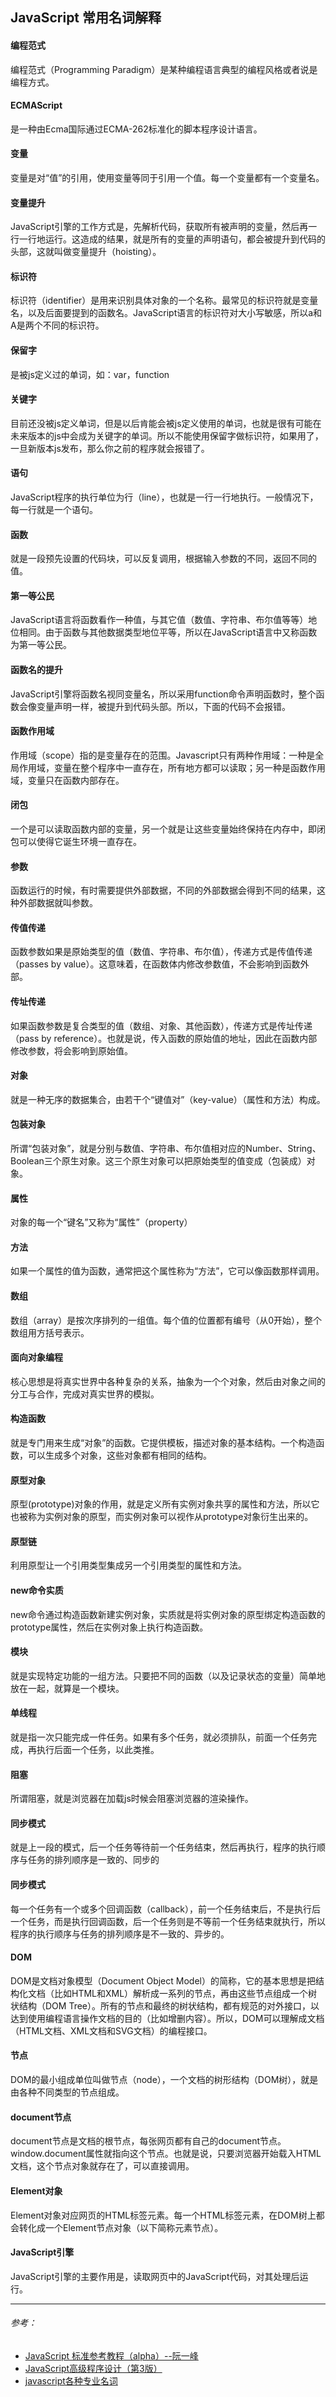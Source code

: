 ## JavaScript 常用名词解释

#### 编程范式
编程范式（Programming Paradigm）是某种编程语言典型的编程风格或者说是编程方式。

#### ECMAScript
是一种由Ecma国际通过ECMA-262标准化的脚本程序设计语言。

#### 变量
变量是对“值”的引用，使用变量等同于引用一个值。每一个变量都有一个变量名。

#### 变量提升
JavaScript引擎的工作方式是，先解析代码，获取所有被声明的变量，然后再一行一行地运行。这造成的结果，就是所有的变量的声明语句，都会被提升到代码的头部，这就叫做变量提升（hoisting）。

#### 标识符
标识符（identifier）是用来识别具体对象的一个名称。最常见的标识符就是变量名，以及后面要提到的函数名。JavaScript语言的标识符对大小写敏感，所以a和A是两个不同的标识符。

#### 保留字
是被js定义过的单词，如：var，function

#### 关键字
目前还没被js定义单词，但是以后肯能会被js定义使用的单词，也就是很有可能在未来版本的js中会成为关键字的单词。所以不能使用保留字做标识符，如果用了，一旦新版本js发布，那么你之前的程序就会报错了。

#### 语句
JavaScript程序的执行单位为行（line），也就是一行一行地执行。一般情况下，每一行就是一个语句。

#### 函数
就是一段预先设置的代码块，可以反复调用，根据输入参数的不同，返回不同的值。

#### 第一等公民
JavaScript语言将函数看作一种值，与其它值（数值、字符串、布尔值等等）地位相同。由于函数与其他数据类型地位平等，所以在JavaScript语言中又称函数为第一等公民。

#### 函数名的提升
JavaScript引擎将函数名视同变量名，所以采用function命令声明函数时，整个函数会像变量声明一样，被提升到代码头部。所以，下面的代码不会报错。

#### 函数作用域
作用域（scope）指的是变量存在的范围。Javascript只有两种作用域：一种是全局作用域，变量在整个程序中一直存在，所有地方都可以读取；另一种是函数作用域，变量只在函数内部存在。

#### 闭包
一个是可以读取函数内部的变量，另一个就是让这些变量始终保持在内存中，即闭包可以使得它诞生环境一直存在。

#### 参数
函数运行的时候，有时需要提供外部数据，不同的外部数据会得到不同的结果，这种外部数据就叫参数。

#### 传值传递
函数参数如果是原始类型的值（数值、字符串、布尔值），传递方式是传值传递（passes by value）。这意味着，在函数体内修改参数值，不会影响到函数外部。

#### 传址传递
如果函数参数是复合类型的值（数组、对象、其他函数），传递方式是传址传递（pass by reference）。也就是说，传入函数的原始值的地址，因此在函数内部修改参数，将会影响到原始值。

#### 对象
就是一种无序的数据集合，由若干个“键值对”（key-value）（属性和方法）构成。

#### 包装对象
所谓“包装对象”，就是分别与数值、字符串、布尔值相对应的Number、String、Boolean三个原生对象。这三个原生对象可以把原始类型的值变成（包装成）对象。

#### 属性
对象的每一个“键名”又称为“属性”（property）

#### 方法
如果一个属性的值为函数，通常把这个属性称为“方法”，它可以像函数那样调用。

#### 数组
数组（array）是按次序排列的一组值。每个值的位置都有编号（从0开始），整个数组用方括号表示。

#### 面向对象编程
核心思想是将真实世界中各种复杂的关系，抽象为一个个对象，然后由对象之间的分工与合作，完成对真实世界的模拟。

#### 构造函数
就是专门用来生成“对象”的函数。它提供模板，描述对象的基本结构。一个构造函数，可以生成多个对象，这些对象都有相同的结构。

#### 原型对象
原型(prototype)对象的作用，就是定义所有实例对象共享的属性和方法，所以它也被称为实例对象的原型，而实例对象可以视作从prototype对象衍生出来的。

#### 原型链
利用原型让一个引用类型集成另一个引用类型的属性和方法。

#### new命令实质
new命令通过构造函数新建实例对象，实质就是将实例对象的原型绑定构造函数的prototype属性，然后在实例对象上执行构造函数。

#### 模块
就是实现特定功能的一组方法。只要把不同的函数（以及记录状态的变量）简单地放在一起，就算是一个模块。

#### 单线程
就是指一次只能完成一件任务。如果有多个任务，就必须排队，前面一个任务完成，再执行后面一个任务，以此类推。

#### 阻塞
所谓阻塞，就是浏览器在加载js时候会阻塞浏览器的渲染操作。

#### 同步模式
就是上一段的模式，后一个任务等待前一个任务结束，然后再执行，程序的执行顺序与任务的排列顺序是一致的、同步的

#### 同步模式
每一个任务有一个或多个回调函数（callback），前一个任务结束后，不是执行后一个任务，而是执行回调函数，后一个任务则是不等前一个任务结束就执行，所以程序的执行顺序与任务的排列顺序是不一致的、异步的。


#### DOM
DOM是文档对象模型（Document Object Model）的简称，它的基本思想是把结构化文档（比如HTML和XML）解析成一系列的节点，再由这些节点组成一个树状结构（DOM Tree）。所有的节点和最终的树状结构，都有规范的对外接口，以达到使用编程语言操作文档的目的（比如增删内容）。所以，DOM可以理解成文档（HTML文档、XML文档和SVG文档）的编程接口。

#### 节点
DOM的最小组成单位叫做节点（node），一个文档的树形结构（DOM树），就是由各种不同类型的节点组成。

#### document节点
document节点是文档的根节点，每张网页都有自己的document节点。window.document属性就指向这个节点。也就是说，只要浏览器开始载入HTML文档，这个节点对象就存在了，可以直接调用。

#### Element对象
Element对象对应网页的HTML标签元素。每一个HTML标签元素，在DOM树上都会转化成一个Element节点对象（以下简称元素节点）。

#### JavaScript引擎
JavaScript引擎的主要作用是，读取网页中的JavaScript代码，对其处理后运行。


---
###### 参考：
- [JavaScript 标准参考教程（alpha）--阮一峰](http://javascript.ruanyifeng.com/)
- [JavaScript高级程序设计（第3版）](https://book.douban.com/subject/10546125/)
- [javascript各种专业名词](http://www.cnblogs.com/xiaomou2014/archive/2014/07/24/3864363.html)